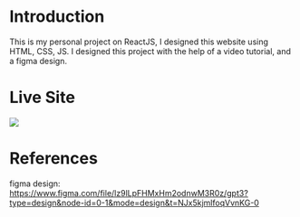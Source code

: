 
# Introduction

This is my personal project on ReactJS, I designed this website using HTML, CSS, JS. I designed this project with the help of a video tutorial, and a figma design.

# Live Site

[![](https://camo.githubusercontent.com/fb037e90eb92f3f53e79f2f0fdada922a8e6f3664140710f0c3691a808b675b6/68747470733a2f2f692e6962622e636f2f5452354c57397a2f696d6167652e706e67)](https://jeswinsaidhu.github.io/gpt3Project/)

# References

figma design: https://www.figma.com/file/lz9lLpFHMxHm2odnwM3R0z/gpt3?type=design&node-id=0-1&mode=design&t=NJx5kjmlfoqVvnKG-0
